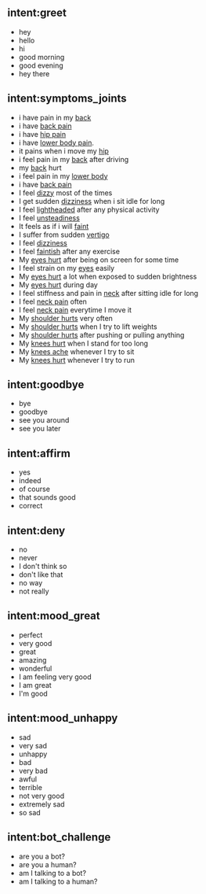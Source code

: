 ## intent:greet
- hey
- hello
- hi
- good morning
- good evening
- hey there

## intent:symptoms_joints
- i have pain in my [back](sympt)
- i have [back pain](sympt)
- i have [hip pain](sympt)
- i have [lower body pain](sympt).
- it pains when i move my [hip](sympt)
- i feel pain in my [back](sympt) after driving
- my [back](sympt) hurt
- i feel pain in my [lower body](sympt)
- i have [back pain](sympt)
- I feel [dizzy](sympt) most of the times
- I get sudden [dizziness](sympt) when i sit idle for long
- I feel [lightheaded](sympt) after any physical activity
- I feel [unsteadiness](sympt)
- It feels as if i will [faint](sympt)
- I suffer from sudden [vertigo](sympt)
- I feel [dizziness](sympt)
- I feel [faintish](sympt) after any exercise
- My [eyes hurt](sympt) after being on screen for some time
- I feel strain on my [eyes](sympt) easily
- My [eyes hurt](sympt) a lot when exposed to sudden brightness
- My [eyes hurt](sympt) during day
- I feel stiffness and pain in [neck](sympt) after sitting idle for long
- I feel [neck pain](sympt) often
- I feel [neck pain](sympt) everytime I move it
- My [shoulder hurts](sympt) very often
- My [shoulder hurts](sympt) when I try to lift weights
- My [shoulder hurts](sympt) after pushing or pulling anything
- My [knees hurt](sympt) when I stand for too long
- My [knees ache](sympt) whenever I try to sit
- My [knees hurt](sympt) whenever I try to run


## intent:goodbye
- bye
- goodbye
- see you around
- see you later

## intent:affirm
- yes
- indeed
- of course
- that sounds good
- correct

## intent:deny
- no
- never
- I don't think so
- don't like that
- no way
- not really

## intent:mood_great
- perfect
- very good
- great
- amazing
- wonderful
- I am feeling very good
- I am great
- I'm good

## intent:mood_unhappy
- sad
- very sad
- unhappy
- bad
- very bad
- awful
- terrible
- not very good
- extremely sad
- so sad

## intent:bot_challenge
- are you a bot?
- are you a human?
- am I talking to a bot?
- am I talking to a human?


